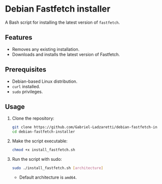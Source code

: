 # Debian Fastfetch installer

A Bash script for installing the latest version of `fastfetch`.

## Features

- Removes any existing installation.
- Downloads and installs the latest version of Fastfetch.

## Prerequisites

- Debian-based Linux distribution.
- `curl` installed.
- `sudo` privileges.

## Usage

1. Clone the repository:

    ```sh
    git clone https://github.com/Gabriel-Ladzaretti/debian-fastfetch-installer.git
    cd debian-fastfetch-installer
    ```

1. Make the script executable:

    ```sh
    chmod +x install_fastfetch.sh
    ```

1. Run the script with sudo:

    ```sh
    sudo ./install_fastfetch.sh [architecture]
    ```

    - Default architecture is `amd64`.
